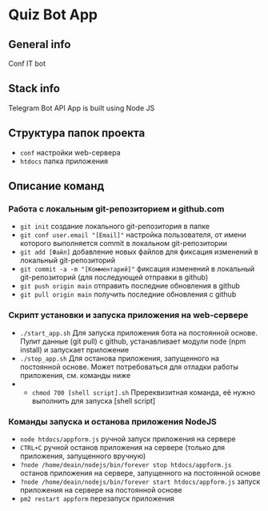 # Quiz Bot App

## General info
Conf IT bot

## Stack info
Telegram Bot API App is built using Node JS

## Структура папок проекта
* `conf` настройки web-сервера
* `htdocs` папка приложения

## Описание команд
### Работа с локальным git-репозиторием и github.com
* `git init` создание локального git-репозитория в папке
* `git conf user.email "[Email]"` настройка пользователя, от имени которого выполняется commit в локальном git-репозитории
* `git add [Файл]` добавление новых файлов  для фиксация изменений в локальный git-репозиторий
* `git commit -a -m "[Комментарий]"` фиксация изменений в локальный git-репозиторий (для последующей отправки в github)
* `git push origin main` отправить последние обновления в github
* `git pull origin main` получить последние обновления с github

### Скрипт установки и запуска приложения на web-сервере
* `./start_app.sh` Для запуска приложения бота на постоянной основе. Пулит данные (git pull) с github, устанавливает модули node (npm install) и запускает приложение
* `./stop_app.sh` Для останова приложения, запущенного на постоянной основе. Может потребоваться для отладки работы приложения, см. команды ниже
* * `chmod 700 [shell script].sh` Пререквизитная команда, её нужно выполнить для запуска [shell script]

### Команды запуска и останова приложения NodeJS
* `node htdocs/appform.js` ручной запуск приложения на сервере
* `CTRL+C` ручной останов приложения на сервере (только для приложения, запущенного вручную)
* `?node /home/deain/nodejs/bin/forever stop htdocs/appform.js` останов приложения на сервере, запущенного на постоянной основе
* `?node /home/deain/nodejs/bin/forever start htdocs/appform.js` запуск приложения на сервере на постоянной основе
* `pm2 restart appform` перезапуск приложения
